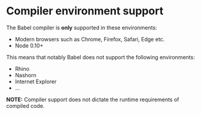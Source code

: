 # Compiler environment support

The Babel compiler is **only** supported in these environments:

 - Modern browsers such as Chrome, Firefox, Safari, Edge etc.
 - Node 0.10+

This means that notably Babel does not support the following environments:

 - Rhino
 - Nashorn
 - Internet Explorer
 - ...

**NOTE:** Compiler support does not dictate the runtime requirements of compiled code.
